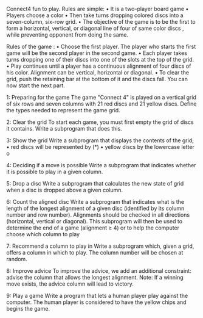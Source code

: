 Connect4  fun to play. Rules are simple: 
    • It is a two-player board game
    • Players choose a color 
    • Then take turns dropping colored discs into a seven-column, six-row grid. 
    • The objective of the game is to be the first to form a horizontal, vertical, or diagonal line of four of same color discs , while preventing opponent from doing the same. 


Rules of the game :
    • Choose the first player. The player who starts the first game will be the second player in the second game.
    • Each player takes turns dropping one of their discs into one of the slots at the top of the grid.
    • Play continues until a player has a continuous alignment of four discs of his color. Alignment can be vertical, horizontal or diagonal.
    • To clear the grid, push the retaining bar at the bottom of it and the discs fall. You can now start the next part.


1: Preparing for the game
The game "Connect 4" is played on a vertical grid of six rows and seven columns with 21 red discs and 21 yellow discs. Define the types needed to represent the game grid.

2: Clear the grid
To start each game, you must first empty the grid of discs it contains. Write a subprogram that does this.

3: Show the grid
Write a subprogram that displays the contents of the grid;
    • red discs will be represented by (*)
    • yellow discs by the lowercase letter o

4: Deciding if a move is possible
Write a subprogram that indicates whether it is possible to play in a given column.

5: Drop a disc
Write a subprogram that calculates the new state of grid when a disc is dropped above a given column.

6: Count the aligned disc
Write a subprogram that indicates what is the length of the longest alignment of a given disc (identified by its column number and row number). Alignments should be checked in all directions (horizontal, vertical or diagonal).
This subprogram will then be used to determine the end of a game (alignment ≥ 4) or to help the computer choose which column to play

7: Recommend a column to play in
Write a subprogram which, given a grid, offers a column in which to play. The column number will be chosen at random.

8: Improve advice
To improve the advice, we add an additional constraint: advise the column that allows the longest alignment.
Note: If a winning move exists, the advice column will lead to victory.

9: Play a game
Write a program that lets a human player play against the computer. The human player is considered to have the yellow chips and begins the game.
